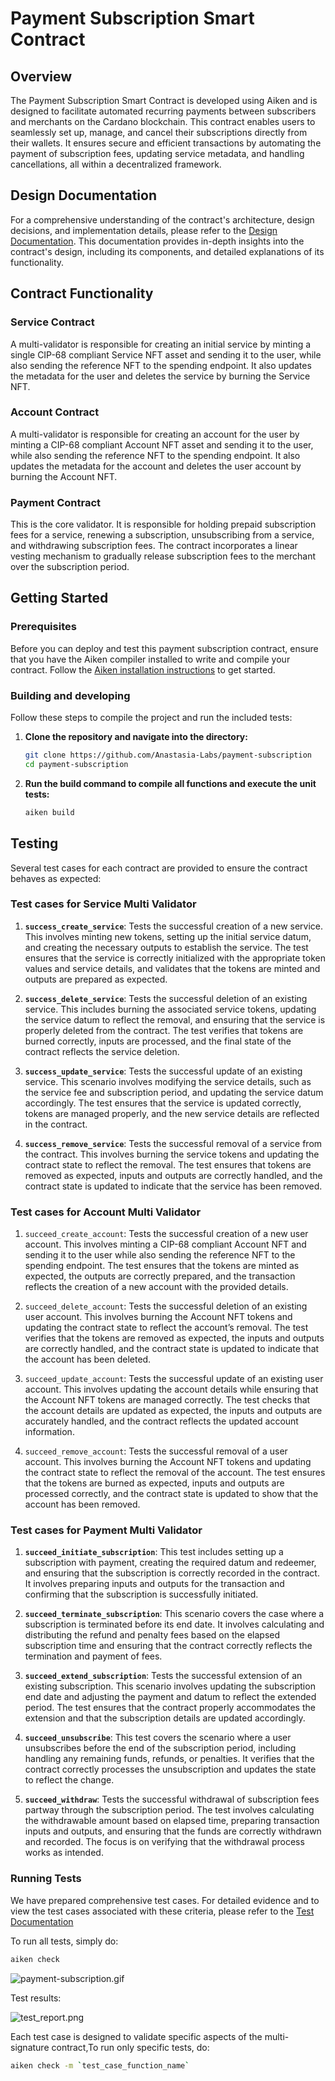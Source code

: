 # Payment Subscription Smart Contract

## Overview

The Payment Subscription Smart Contract is developed using Aiken and is designed
to facilitate automated recurring payments between subscribers and merchants on
the Cardano blockchain. This contract enables users to seamlessly set up,
manage, and cancel their subscriptions directly from their wallets. It ensures
secure and efficient transactions by automating the payment of subscription
fees, updating service metadata, and handling cancellations, all within a
decentralized framework.

## Design Documentation

For a comprehensive understanding of the contract's architecture, design
decisions, and implementation details, please refer to the
[Design Documentation](https://github.com/Anastasia-Labs/payment-subscription/blob/main/docs/payment-subscription-design-specs/subscription-smart-contract.pdf).
This documentation provides in-depth insights into the contract's design,
including its components, and detailed explanations of its functionality.

## Contract Functionality

### Service Contract

A multi-validator is responsible for creating an initial service by minting a
single CIP-68 compliant Service NFT asset and sending it to the user, while also
sending the reference NFT to the spending endpoint. It also updates the metadata
for the user and deletes the service by burning the Service NFT.

### Account Contract

A multi-validator is responsible for creating an account for the user by minting
a CIP-68 compliant Account NFT asset and sending it to the user, while also
sending the reference NFT to the spending endpoint. It also updates the metadata
for the account and deletes the user account by burning the Account NFT.

### Payment Contract

This is the core validator. It is responsible for holding prepaid subscription
fees for a service, renewing a subscription, unsubscribing from a service, and
withdrawing subscription fees. The contract incorporates a linear vesting
mechanism to gradually release subscription fees to the merchant over the
subscription period.

## Getting Started

### Prerequisites

Before you can deploy and test this payment subscription contract, ensure that
you have the Aiken compiler installed to write and compile your contract. Follow
the
[Aiken installation instructions](https://aiken-lang.org/installation-instructions)
to get started.

### Building and developing

Follow these steps to compile the project and run the included tests:

1. **Clone the repository and navigate into the directory:**

   ```bash
   git clone https://github.com/Anastasia-Labs/payment-subscription
   cd payment-subscription
   ```

2. **Run the build command to compile all functions and execute the unit
   tests:**

   ```bash
   aiken build
   ```

## Testing

Several test cases for each contract are provided to ensure the contract behaves
as expected:

### Test cases for Service Multi Validator

1. **`success_create_service`**: Tests the successful creation of a new service.
   This involves minting new tokens, setting up the initial service datum, and
   creating the necessary outputs to establish the service. The test ensures
   that the service is correctly initialized with the appropriate token values
   and service details, and validates that the tokens are minted and outputs are
   prepared as expected.

2. **`success_delete_service`**: Tests the successful deletion of an existing
   service. This includes burning the associated service tokens, updating the
   service datum to reflect the removal, and ensuring that the service is
   properly deleted from the contract. The test verifies that tokens are burned
   correctly, inputs are processed, and the final state of the contract reflects
   the service deletion.

3. **`success_update_service`**: Tests the successful update of an existing
   service. This scenario involves modifying the service details, such as the
   service fee and subscription period, and updating the service datum
   accordingly. The test ensures that the service is updated correctly, tokens
   are managed properly, and the new service details are reflected in the
   contract.

4. **`success_remove_service`**: Tests the successful removal of a service from
   the contract. This involves burning the service tokens and updating the
   contract state to reflect the removal. The test ensures that tokens are
   removed as expected, inputs and outputs are correctly handled, and the
   contract state is updated to indicate that the service has been removed.

### Test cases for Account Multi Validator

1. `succeed_create_account`: Tests the successful creation of a new user
   account. This involves minting a CIP-68 compliant Account NFT and sending it
   to the user while also sending the reference NFT to the spending endpoint.
   The test ensures that the tokens are minted as expected, the outputs are
   correctly prepared, and the transaction reflects the creation of a new
   account with the provided details.

2. `succeed_delete_account`: Tests the successful deletion of an existing user
   account. This involves burning the Account NFT tokens and updating the
   contract state to reflect the account’s removal. The test verifies that the
   tokens are removed as expected, the inputs and outputs are correctly handled,
   and the contract state is updated to indicate that the account has been
   deleted.

3. `succeed_update_account`: Tests the successful update of an existing user
   account. This involves updating the account details while ensuring that the
   Account NFT tokens are managed correctly. The test checks that the account
   details are updated as expected, the inputs and outputs are accurately
   handled, and the contract reflects the updated account information.

4. `succeed_remove_account`: Tests the successful removal of a user account.
   This involves burning the Account NFT tokens and updating the contract state
   to reflect the removal of the account. The test ensures that the tokens are
   burned as expected, inputs and outputs are processed correctly, and the
   contract state is updated to show that the account has been removed.

### Test cases for Payment Multi Validator

<!-- //TODO - update after review -->

1. **`succeed_initiate_subscription`**: This test includes setting up a
   subscription with payment, creating the required datum and redeemer, and
   ensuring that the subscription is correctly recorded in the contract. It
   involves preparing inputs and outputs for the transaction and confirming that
   the subscription is successfully initiated.

2. **`succeed_terminate_subscription`**: This scenario covers the case where a
   subscription is terminated before its end date. It involves calculating and
   distributing the refund and penalty fees based on the elapsed subscription
   time and ensuring that the contract correctly reflects the termination and
   payment of fees.

3. **`succeed_extend_subscription`**: Tests the successful extension of an
   existing subscription. This scenario involves updating the subscription end
   date and adjusting the payment and datum to reflect the extended period. The
   test ensures that the contract properly accommodates the extension and that
   the subscription details are updated accordingly.

4. **`succeed_unsubscribe`**: This test covers the scenario where a user
   unsubscribes before the end of the subscription period, including handling
   any remaining funds, refunds, or penalties. It verifies that the contract
   correctly processes the unsubscription and updates the state to reflect the
   change.

5. **`succeed_withdraw`**: Tests the successful withdrawal of subscription fees
   partway through the subscription period. The test involves calculating the
   withdrawable amount based on elapsed time, preparing transaction inputs and
   outputs, and ensuring that the funds are correctly withdrawn and recorded.
   The focus is on verifying that the withdrawal process works as intended.

### Running Tests

We have prepared comprehensive test cases. For detailed evidence and to view the
test cases associated with these criteria, please refer to the
[Test Documentation](https://github.com/Anastasia-Labs/payment-subscription/blob/service-multi-validator/lib/payment-subscription/tests/README.md)

To run all tests, simply do:

```sh
aiken check
```
![payment-subscription.gif](/docs/images/payment_test.gif)

Test results:

![test_report.png](/docs/images/test_report.png)

Each test case is designed to validate specific aspects of the multi-signature
contract,To run only specific tests, do:

```sh
aiken check -m `test_case_function_name`
```
